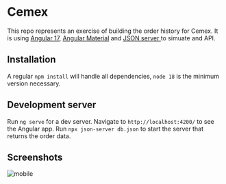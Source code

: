 # Cemex
This repo represents an exercise of building the order history for Cemex.
It is using [Angular 17](https://angular.dev/), [Angular Material](https://material.angular.io/) and [JSON server ](https://www.npmjs.com/package/json-server) to simuate and API.

## Installation
A regular `npm install` will handle all dependencies, `node 18` is the minimum version necessary. 

## Development server
Run `ng serve` for a dev server. Navigate to `http://localhost:4200/` to see the Angular app. 
Run `npx json-server db.json` to start the server that returns the order data.

## Screenshots


![mobile](https://puu.sh/KcIQw/fdb5804fba.png "mobile version")
